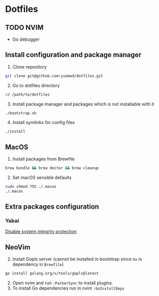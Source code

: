 # Dotfiles

## TODO NVIM
- Go debugger

## Install configuration and package manager

1. Clone repository
```sh
git clone git@github.com:ysomad/dotfiles.git
```

2. Go to dotfiles directory
```sh
cd /path/to/dotfiles
```

3. Install package manager and packages which is not installable with it
```sh
./bootstrap.sh
```

4. Install symlinks for config files
```sh
./install
```

## MacOS

1. Install packages from Brewfile
```sh
brew bundle && brew doctor && brew cleanup
```

2. Set macOS sensible defaults
```sh
sudo chmod 755 ./.macos
./.macos
```

## Extra packages configuration

### Yabai
[Disable system integrity protection](https://github.com/koekeishiya/yabai/wiki/Disabling-System-Integrity-Protection)

## NeoVim
2. Install Gopls server (cannot be installed in bootstrap since `Go` is dependency in `Brewfile`)
```sh
go install golang.org/x/tools/gopls@latest
```

2. Open nvim and run `:PackerSync` to install plugins.
3. To install Go dependencies run in nvim `:GoInstallDeps`


